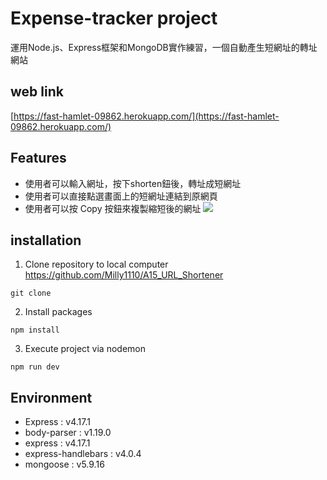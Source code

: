 # Expense-tracker project
運用Node.js、Express框架和MongoDB實作練習，一個自動產生短網址的轉址網站

## web link
[https://fast-hamlet-09862.herokuapp.com/](https://fast-hamlet-09862.herokuapp.com/)


## Features
- 使用者可以輸入網址，按下shorten鈕後，轉址成短網址
- 使用者可以直接點選畫面上的短網址連結到原網頁
- 使用者可以按 Copy 按鈕來複製縮短後的網址
![](https://i.imgur.com/s0p48sH.jpg)

## installation
1. Clone repository to local computer https://github.com/Milly1110/A15_URL_Shortener
```
git clone 
```
2. Install packages
```
npm install
```
3. Execute project via nodemon
```
npm run dev
```




## Environment
* Express : v4.17.1
* body-parser : v1.19.0
* express : v4.17.1
* express-handlebars : v4.0.4
* mongoose : v5.9.16